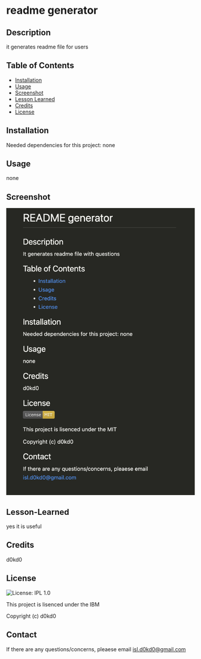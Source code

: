 
  # readme generator


  ## Description

  it generates readme file for users


  ## Table of Contents

  - [Installation](#installation)
  - [Usage](#usage)
  - [Screenshot](#screenshot)
  - [Lesson Learned](#lesson-learned)
  - [Credits](#credits)
  - [License](#license)
  


  ## Installation

  Needed dependencies for this project: none 


  ## Usage
  none 


  ## Screenshot
  <img src="./Develop/assets/sample.png" /> 


  ## Lesson-Learned
  yes it is useful 


  ## Credits
  d0kd0 


  ## License
  ![License: IPL 1.0](https://img.shields.io/badge/License-IPL_1.0-blue.svg)

  This project is lisenced under the IBM 

  Copyright (c) d0kd0
  
  ## Contact
  If there are any questions/concerns, pleaese email isl.d0kd0@gmail.com

